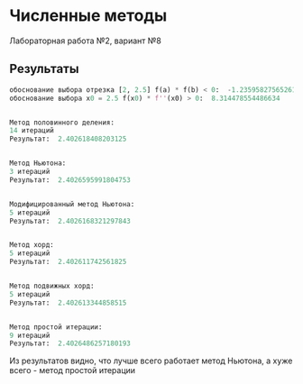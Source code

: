 # Численные методы

Лабораторная работа №2, вариант №8

## Результаты

```python
обоснование выбора отрезка [2, 2.5] f(a) * f(b) < 0:  -1.2359582756526162
обоснование выбора х0 = 2.5 f(х0) * f''(x0) > 0:  8.314478554486634


Метод половинного деления:
14 итераций
Результат:  2.402618408203125 


Метод Ньютона:
3 итераций
Результат:  2.4026595991804753


Модифицированный метод Ньютона:
5 итераций
Результат:  2.4026168321297843


Метод хорд:
5 итераций
Результат:  2.402611742561825


Метод подвижных хорд:
5 итераций
Результат:  2.402613344858515


Метод простой итерации:
9 итераций
Результат:  2.4026486257180193
```
Из результатов видно, что лучше всего работает метод Ньютона, а хуже всего - метод простой итерации
